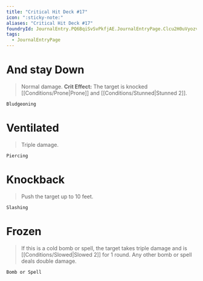 ```yaml
---
title: "Critical Hit Deck #17"
icon: ":sticky-note:"
aliases: "Critical Hit Deck #17"
foundryId: JournalEntry.PQ6BqiSvSvPkfjAE.JournalEntryPage.Clcu2H0uVyozvbI1
tags:
  - JournalEntryPage
---
```

# And stay Down

> Normal damage. **Crit Effect:** The target is knocked [[Conditions/Prone|Prone]] and [[Conditions/Stunned|Stunned 2]].

`Bludgeoning`

# Ventilated

> Triple damage.

`Piercing`

# Knockback

> Push the target up to 10 feet.

`Slashing`

# Frozen

> If this is a cold bomb or spell, the target takes triple damage and is [[Conditions/Slowed|Slowed 2]] for 1 round. Any other bomb or spell deals double damage.

`Bomb or Spell`